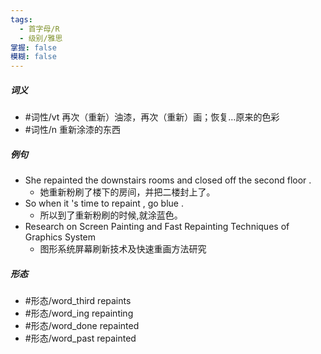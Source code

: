 ```yaml
---
tags:
  - 首字母/R
  - 级别/雅思
掌握: false
模糊: false
---
```

##### 词义
- #词性/vt  再次（重新）油漆，再次（重新）画；恢复…原来的色彩
- #词性/n  重新涂漆的东西
##### 例句
- She repainted the downstairs rooms and closed off the second floor .
	- 她重新粉刷了楼下的房间，并把二楼封上了。
- So when it 's time to repaint , go blue .
	- 所以到了重新粉刷的时候,就涂蓝色。
- Research on Screen Painting and Fast Repainting Techniques of Graphics System
	- 图形系统屏幕刷新技术及快速重画方法研究
##### 形态
- #形态/word_third repaints
- #形态/word_ing repainting
- #形态/word_done repainted
- #形态/word_past repainted
